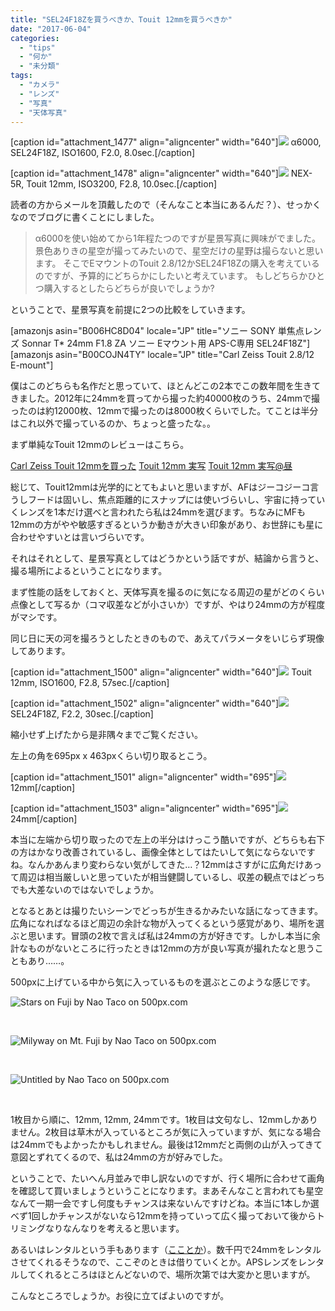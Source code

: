 ```yaml
---
title: "SEL24F18Zを買うべきか、Touit 12mmを買うべきか"
date: "2017-06-04"
categories: 
  - "tips"
  - "何か"
  - "未分類"
tags: 
  - "カメラ"
  - "レンズ"
  - "写真"
  - "天体写真"
---
```


\[caption id="attachment\_1477" align="aligncenter" width="640"\][![](https://blog.naotaco.com/assets/images/posts/2017/06/DSC02525-720x480.jpg)](https://blog.naotaco.com/assets/images/posts/2017/06/DSC02525.jpg) α6000, SEL24F18Z, ISO1600, F2.0, 8.0sec.\[/caption\]

\[caption id="attachment\_1478" align="aligncenter" width="640"\][![](https://blog.naotaco.com/assets/images/posts/2017/06/DSC01699-720x478.jpg)](https://blog.naotaco.com/assets/images/posts/2017/06/DSC01699.jpg) NEX-5R, Touit 12mm, ISO3200, F2.8, 10.0sec.\[/caption\]

読者の方からメールを頂戴したので（そんなこと本当にあるんだ？）、せっかくなのでブログに書くことにしました。

> α6000を使い始めてから1年程たつのですが星景写真に興味がでました。 景色ありきの星空が撮ってみたいので、星空だけの星野は撮らないと思います。 そこでEマウントのTouit 2.8/12かSEL24F18Zの購入を考えているのですが、予算的にどちらかにしたいと考えています。 もしどちらかひとつ購入するとしたらどちらが良いでしょうか?

ということで、星景写真を前提に2つの比較をしていきます。

\[amazonjs asin="B006HC8D04" locale="JP" title="ソニー SONY 単焦点レンズ Sonnar T\* 24mm F1.8 ZA ソニー Eマウント用 APS-C専用 SEL24F18Z"\] \[amazonjs asin="B00COJN4TY" locale="JP" title="Carl Zeiss Touit 2.8/12 E-mount"\]

僕はこのどちらも名作だと思っていて、ほとんどこの2本でこの数年間を生きてきました。2012年に24mmを買ってから撮った約40000枚のうち、24mmで撮ったのは約12000枚、12mmで撮ったのは8000枚くらいでした。てことは半分はこれ以外で撮っているのか、ちょっと盛ったな。。

まず単純なTouit 12mmのレビューはこちら。

[Carl Zeiss Touit 12mmを買った](https://blog.naotaco.com/archives/303) [Touit 12mm 実写](https://blog.naotaco.com/archives/307) [Touit 12mm 実写@昼](https://blog.naotaco.com/archives/326)

総じて、Touit12mmは光学的にとてもよいと思いますが、AFはジーコジーコ言うしフードは固いし、焦点距離的にスナップには使いづらいし、宇宙に持っていくレンズを1本だけ選べと言われたら私は24mmを選びます。ちなみにMFも12mmの方がやや敏感すぎるというか動きが大きい印象があり、お世辞にも星に合わせやすいとは言いづらいです。

それはそれとして、星景写真としてはどうかという話ですが、結論から言うと、撮る場所によるということになります。

まず性能の話をしておくと、天体写真を撮るのに気になる周辺の星がどのくらい点像として写るか（コマ収差などが小さいか）ですが、やはり24mmの方が程度がマシです。

同じ日に天の河を撮ろうとしたときのもので、あえてパラメータをいじらず現像してあります。

\[caption id="attachment\_1500" align="aligncenter" width="640"\][![](https://blog.naotaco.com/assets/images/posts/2017/06/DSC09599-720x480.jpg)](https://blog.naotaco.com/assets/images/posts/2017/06/DSC09599.jpg) Touit 12mm, ISO1600, F2.8, 57sec.\[/caption\]

\[caption id="attachment\_1502" align="aligncenter" width="640"\][![](https://blog.naotaco.com/assets/images/posts/2017/06/DSC09609-720x480.jpg)](https://blog.naotaco.com/assets/images/posts/2017/06/DSC09609.jpg) SEL24F18Z, F2.2, 30sec.\[/caption\]

縮小せず上げたから是非隅々までご覧ください。

左上の角を695px x 463pxくらい切り取るとこう。

\[caption id="attachment\_1501" align="aligncenter" width="695"\]![](https://blog.naotaco.com/assets/images/posts/2017/06/DSC09599-2.jpg) 12mm\[/caption\]

\[caption id="attachment\_1503" align="aligncenter" width="695"\]![](https://blog.naotaco.com/assets/images/posts/2017/06/DSC09609-2.jpg) 24mm\[/caption\]

本当に左端から切り取ったので左上の半分はけっこう酷いですが、どちらも右下の方はかなり改善されているし、画像全体としてはたいして気にならないですね。なんかあんまり変わらない気がしてきた…？12mmはさすがに広角だけあって周辺は相当厳しいと思っていたが相当健闘しているし、収差の観点ではどっちでも大差ないのではないでしょうか。

となるとあとは撮りたいシーンでどっちが生きるかみたいな話になってきます。広角になればなるほど周辺の余計な物が入ってくるという感覚があり、場所を選ぶと思います。冒頭の2枚で言えば私は24mmの方が好きです。しかし本当に余計なものがないところに行ったときは12mmの方が良い写真が撮れたなと思うこともあり……。

500pxに上げている中から気に入っているものを選ぶとこのような感じです。

![Stars on Fuji by Nao Taco on 500px.com](https://drscdn.500px.org/photo/53710098/m%3D900/030cea4d45a0f01bd7429a8696a414f8)

 

<script type="text/javascript" src="https://500px.com/embed.js"></script>

![Milyway on Mt. Fuji by Nao Taco on 500px.com](https://drscdn.500px.org/photo/165642777/m%3D900/2a0038c8cb4ea4ab1adccbf99fa15067)

 

<script type="text/javascript" src="https://500px.com/embed.js"></script>

![Untitled by Nao Taco on 500px.com](https://drscdn.500px.org/photo/87749295/m%3D900/b2ea571d166b0b09f513b968bd8bf656)

 

<script type="text/javascript" src="https://500px.com/embed.js"></script>

1枚目から順に、12mm, 12mm, 24mmです。1枚目は文句なし、12mmしかありません。2枚目は草木が入っているところが気に入っていますが、気になる場合は24mmでもよかったかもしれません。最後は12mmだと両側の山が入ってきて意図とずれてくるので、私は24mmの方が好みでした。

ということで、たいへん月並みで申し訳ないのですが、行く場所に合わせて画角を確認して買いましょうということになります。まあそんなこと言われても星空なんて一期一会ですし何度もチャンスは来ないんですけどね。本当に1本しか選べず1回しかチャンスがないなら12mmを持っていって広く撮っておいて後からトリミングなりなんなりを考えると思います。

あるいはレンタルという手もあります（[こことか](https://www.apex106.com/digicam/lens-z/sel24f18z.php)）。数千円で24mmをレンタルさせてくれるそうなので、ここぞのときは借りていくとか。APSレンズをレンタルしてくれるところはほとんどないので、場所次第では大変かと思いますが。

こんなところでしょうか。お役に立てばよいのですが。
